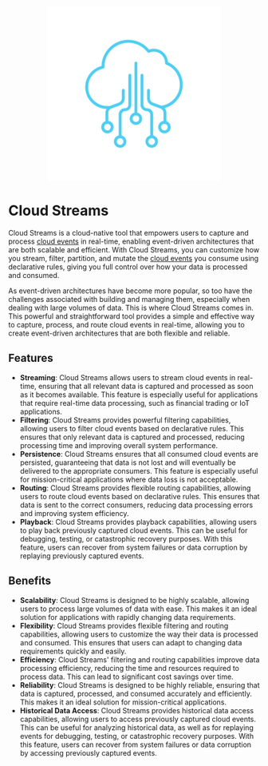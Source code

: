<p align="center">
  <img src="assets/logo.png" height="350px" alt="Logo"/>
</p>

# Cloud Streams

Cloud Streams is a cloud-native tool that empowers users to capture and process [cloud events](https://cloudevents.io/) in real-time, enabling event-driven architectures that are both scalable and efficient. With Cloud Streams, you can customize how you stream, filter, partition, and mutate the [cloud events](https://cloudevents.io/) you consume using declarative rules, giving you full control over how your data is processed and consumed.

As event-driven architectures have become more popular, so too have the challenges associated with building and managing them, especially when dealing with large volumes of data. This is where Cloud Streams comes in. This powerful and straightforward tool provides a simple and effective way to capture, process, and route cloud events in real-time, allowing you to create event-driven architectures that are both flexible and reliable.

## Features

- **Streaming**: Cloud Streams allows users to stream cloud events in real-time, ensuring that all relevant data is captured and processed as soon as it becomes available. This feature is especially useful for applications that require real-time data processing, such as financial trading or IoT applications.
- **Filtering**: Cloud Streams provides powerful filtering capabilities, allowing users to filter cloud events based on declarative rules. This ensures that only relevant data is captured and processed, reducing processing time and improving overall system performance.
- **Persistence**: Cloud Streams ensures that all consumed cloud events are persisted, guaranteeing that data is not lost and will eventually be delivered to the appropriate consumers. This feature is especially useful for mission-critical applications where data loss is not acceptable.
- **Routing**: Cloud Streams provides flexible routing capabilities, allowing users to route cloud events based on declarative rules. This ensures that data is sent to the correct consumers, reducing data processing errors and improving system efficiency.
- **Playback**: Cloud Streams provides playback capabilities, allowing users to play back previously captured cloud events. This can be useful for debugging, testing, or catastrophic recovery purposes. With this feature, users can recover from system failures or data corruption by replaying previously captured events.

## Benefits

- **Scalability**: Cloud Streams is designed to be highly scalable, allowing users to process large volumes of data with ease. This makes it an ideal solution for applications with rapidly changing data requirements.
- **Flexibility**: Cloud Streams provides flexible filtering and routing capabilities, allowing users to customize the way their data is processed and consumed. This ensures that users can adapt to changing data requirements quickly and easily.
- **Efficiency**: Cloud Streams' filtering and routing capabilities improve data processing efficiency, reducing the time and resources required to process data. This can lead to significant cost savings over time.
- **Reliability**: Cloud Streams is designed to be highly reliable, ensuring that data is captured, processed, and consumed accurately and efficiently. This makes it an ideal solution for mission-critical applications.
- **Historical Data Access**: Cloud Streams provides historical data access capabilities, allowing users to access previously captured cloud events. This can be useful for analyzing historical data, as well as for replaying events for debugging, testing, or catastrophic recovery purposes. With this feature, users can recover from system failures or data corruption by accessing previously captured events.
